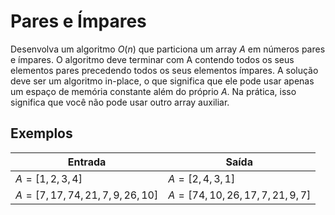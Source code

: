 # Pares e Ímpares

Desenvolva um algoritmo $O(n)$ que particiona um array $A$ em números
pares e ímpares. O algoritmo deve terminar com A contendo todos os seus
elementos pares precedendo todos os seus elementos ímpares. A solução deve
ser um algoritmo in-place, o que significa que ele pode usar apenas um espaço
de memória constante além do próprio $A$. Na prática, isso significa que você
não pode usar outro array auxiliar.

## Exemplos

|    Entrada    |     Saída     |
|---------------|---------------|
| $A=[1,2,3,4]$ | $A=[2,4,3,1]$ |
| $A=[7, 17, 74, 21, 7, 9, 26, 10]$ | $A=[74, 10, 26, 17, 7, 21, 9, 7]$ |
